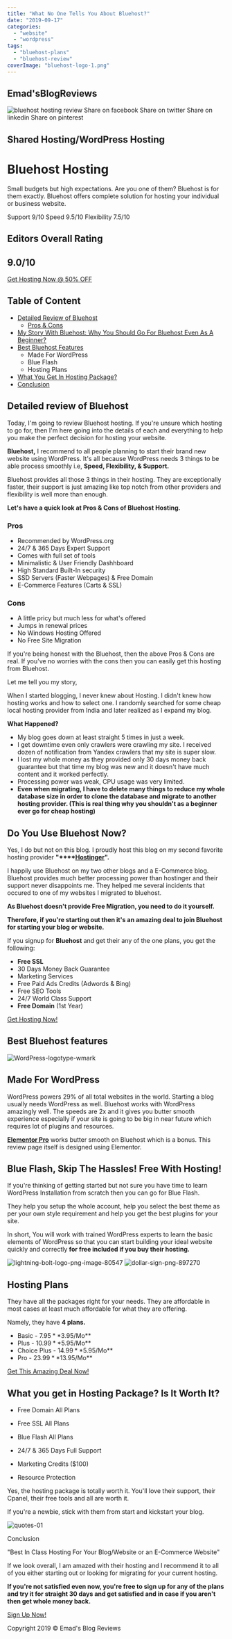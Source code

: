 ```yaml
---
title: "What No One Tells You About Bluehost?"
date: "2019-09-17"
categories: 
  - "website"
  - "wordpress"
tags: 
  - "bluehost-plans"
  - "bluehost-review"
coverImage: "bluehost-logo-1.png"
---
```


 [](#) 

## Emad'sBlogReviews

![bluehost hosting review](images/bluehost-logo-1-odw2zcjo4cd934gt2hdcn2tfjvo4hpgrwov76gwsfw.png "bluehost-logo") Share on facebook Share on twitter Share on linkedin Share on pinterest

## Shared Hosting/WordPress Hosting

# Bluehost Hosting

Small budgets but high expectations. Are you one of them? Bluehost is for them exactly. Bluehost offers complete solution for hosting your individual or business website.

Support 9/10 Speed 9.5/10 Flexibility 7.5/10

## Editors Overall Rating

## 9.0/10

[Get Hosting Now @ 50% OFF](https://sastaeinstein.com/go/bluehost)

## Table of Content

- [Detailed Review of Bluehost](#detailedreview)
    - [Pros & Cons](#pros&cons)
- [My Story With Bluehost: Why You Should Go For Bluehost Even As A Beginner?](#bluehoststory)
- [Best Bluehost Features](#bluehostfeatures)
    - Made For WordPress
    - Blue Flash
    - Hosting Plans
- [What You Get In Hosting Package?](#hostingpackage)
- [Conclusion](#conclusion)

## Detailed review of Bluehost

Today, I'm going to review Bluehost hosting. If you're unsure which hosting to go for, then I'm here going into the details of each and everything to help you make the perfect decision for hosting your website.

**Bluehost,** I recommend to all people planning to start their brand new website using WordPress. It's all because WordPress needs 3 things to be able process smoothly i.e, **Speed, Flexibility, & Support.**

Bluehost provides all those 3 things in their hosting. They are exceptionally faster, their support is just amazing like top notch from other providers and flexibility is well more than enough.

**Let's have a quick look at Pros & Cons of Bluehost Hosting.**

### Pros

- Recommended by WordPress.org
- 24/7 & 365 Days Expert Support
- Comes with full set of tools
- Minimalistic & User Friendly Dashhboard
- High Standard Built-In security
- SSD Servers (Faster Webpages) & Free Domain
- E-Commerce Features (Carts & SSL)

### Cons

- A little pricy but much less for what's offered
- Jumps in renewal prices
- No Windows Hosting Offered
- No Free Site Migration

If you're being honest with the Bluehost, then the above Pros & Cons are real. If you've no worries with the cons then you can easily get this hosting from Bluehost.

Let me tell you my story,

When I started blogging, I never knew about Hosting. I didn't knew how hosting works and how to select one. I randomly searched for some cheap local hosting provider from India and later realized as I expand my blog.

**What Happened?**

- My blog goes down at least straight 5 times in just a week.
- I get downtime even only crawlers were crawling my site. I received dozen of notification from Yandex crawlers that my site is super slow.
- I lost my whole money as they provided only 30 days money back guarantee but that time my blog was new and it doesn't have much content and it worked perfectly.
- Processing power was weak, CPU usage was very limited.
- **Even when migrating, I have to delete many things to reduce my whole database size in order to clone the database and migrate to another hosting provider. (This is real thing why you shouldn't as a beginner ever go for cheap hosting)**

## Do You Use Bluehost Now?

Yes, I do but not on this blog. I proudly host this blog on my second favorite hosting provider **"****[Hostinger](https://sastaeinstein.com/go/hostinger "hostinger")".** 

I happily use Bluehost on my two other blogs and a E-Commerce blog. Bluehost provides much better processing power than hostinger and their support never disappoints me. They helped me several incidents that occured to one of my websites I migrated to bluehost.

**As Bluehost doesn't provide Free Migration, you need to do it yourself.** 

**Therefore, if you're starting out then it's an amazing deal to join Bluehost for starting your blog or website.**

If you signup for **Bluehost** and get their any of the one plans, you get the following:

- **Free SSL**
- 30 Days Money Back Guarantee
- Marketing Services
- Free Paid Ads Credits (Adwords & Bing)
- Free SEO Tools
- 24/7 World Class Support
- **Free Domain** (1st Year)

[Get Hosting Now!](https://sastaeinstein.com/go/bluehost)

## Best Bluehost features

![WordPress-logotype-wmark](images/WordPress-logotype-wmark-odww9yis192mumqir5rk9n9p7c4ehmnl5bi2ctpjk4.png "WordPress-logotype-wmark")

## Made For WordPress

WordPress powers 29% of all total websites in the world. Starting a blog usually needs WordPress as well. Bluehost works with WordPress amazingly well. The speeds are 2x and it gives you butter smooth experience especially if your site is going to be big in near future which requires lot of plugins and resources.

[**Elementor Pro**](https://sastaeinstein.com/services) works butter smooth on Bluehost which is a bonus. This review page itself is designed using Elementor.

## Blue Flash, Skip The Hassles! Free With Hosting!

If you're thinking of getting started but not sure you have time to learn WordPress Installation from scratch then you can go for Blue Flash.

They help you setup the whole account, help you select the best theme as per your own style requirement and help you get the best plugins for your site.

In short, You will work with trained WordPress experts to learn the basic elements of WordPress so that you can start building your ideal website quickly and correctly **for free included if you buy their hosting.**

![lightning-bolt-logo-png-image-80547](images/lightning-bolt-logo-png-image-80547-odwwlksyiiz8d3uxwokjl7ptjsuqmxs52tt4wyhcn8.png "lightning-bolt-logo-png-image-80547") ![dollar-sign-png-897270](images/dollar-sign-png-897270-odwx0la5o9j3sw1v8o70wxbv4cuskwdst4xbv27z9g.png "dollar-sign-png-897270")

## Hosting Plans

They have all the packages right for your needs. They are affordable in most cases at least much affordable for what they are offering.

Namely, they have **4 plans.**

- Basic - $7.95 **$3.95/Mo**
- Plus - $10.99 **$5.95/Mo**
- Choice Plus - $14.99 **$5.95/Mo**
- Pro - $23.99 **$13.95/Mo**

[Get This Amazing Deal Now!](https://sastaeinstein.com/go/bluehost)

## What you get in Hosting Package? Is It Worth It?

- Free Domain All Plans
- Free SSL All Plans

- Blue Flash All Plans
- 24/7 & 365 Days Full Support

- Marketing Credits ($100)
- Resource Protection

Yes, the hosting package is totally worth it. You'll love their support, their Cpanel, their free tools and all are worth it.

If you're a newbie, stick with them from start and kickstart your blog.

![quotes-01](images/quotes-01-odfpavcm3xxvmboaagwncbm08n64b3livae5nmp0x8.png "quotes-01")

Conclusion

"Best In Class Hosting For Your Blog/Website or an E-Commerce Website"

If we look overall, I am amazed with their hosting and I recommend it to all of you either starting out or looking for migrating for your current hosting.

**If you're not satisfied even now, you're free to sign up for any of the plans and try it for straight 30 days and get satisfied and in case if you aren't then get whole money back.**

[Sign Up Now!](https://sastaeinstein.com/go/bluehost)

Copyright 2019 © Emad's Blog Reviews
